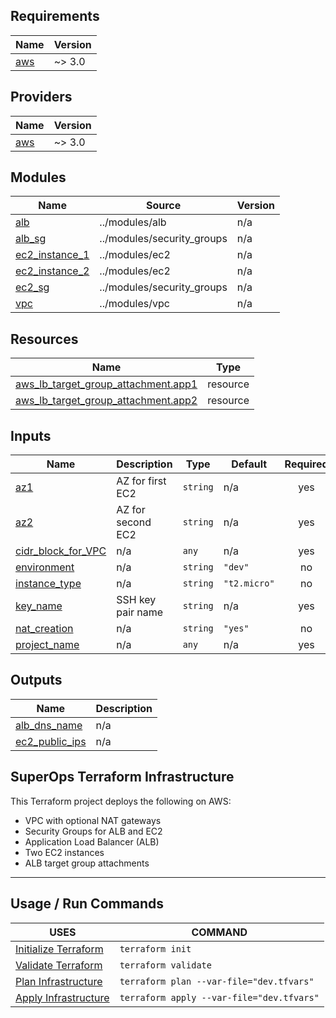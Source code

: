 ## Requirements

| Name | Version |
|------|---------|
| <a name="requirement_aws"></a> [aws](#requirement\_aws) | ~> 3.0 |

## Providers

| Name | Version |
|------|---------|
| <a name="provider_aws"></a> [aws](#provider\_aws) | ~> 3.0 |

## Modules

| Name | Source | Version |
|------|--------|---------|
| <a name="module_alb"></a> [alb](#module\_alb) | ../modules/alb | n/a |
| <a name="module_alb_sg"></a> [alb\_sg](#module\_alb\_sg) | ../modules/security_groups | n/a |
| <a name="module_ec2_instance_1"></a> [ec2\_instance\_1](#module\_ec2\_instance\_1) | ../modules/ec2 | n/a |
| <a name="module_ec2_instance_2"></a> [ec2\_instance\_2](#module\_ec2\_instance\_2) | ../modules/ec2 | n/a |
| <a name="module_ec2_sg"></a> [ec2\_sg](#module\_ec2\_sg) | ../modules/security_groups | n/a |
| <a name="module_vpc"></a> [vpc](#module\_vpc) | ../modules/vpc | n/a |

## Resources

| Name | Type |
|------|------|
| [aws_lb_target_group_attachment.app1](https://registry.terraform.io/providers/hashicorp/aws/latest/docs/resources/lb_target_group_attachment) | resource |
| [aws_lb_target_group_attachment.app2](https://registry.terraform.io/providers/hashicorp/aws/latest/docs/resources/lb_target_group_attachment) | resource |

## Inputs

| Name | Description | Type | Default | Required |
|------|-------------|------|---------|:--------:|
| <a name="input_az1"></a> [az1](#input\_az1) | AZ for first EC2 | `string` | n/a | yes |
| <a name="input_az2"></a> [az2](#input\_az2) | AZ for second EC2 | `string` | n/a | yes |
| <a name="input_cidr_block_for_VPC"></a> [cidr\_block\_for\_VPC](#input\_cidr\_block\_for\_VPC) | n/a | `any` | n/a | yes |
| <a name="input_environment"></a> [environment](#input\_environment) | n/a | `string` | `"dev"` | no |
| <a name="input_instance_type"></a> [instance\_type](#input\_instance\_type) | n/a | `string` | `"t2.micro"` | no |
| <a name="input_key_name"></a> [key\_name](#input\_key\_name) | SSH key pair name | `string` | n/a | yes |
| <a name="input_nat_creation"></a> [nat\_creation](#input\_nat\_creation) | n/a | `string` | `"yes"` | no |
| <a name="input_project_name"></a> [project\_name](#input\_project\_name) | n/a | `any` | n/a | yes |

## Outputs

| Name | Description |
|------|-------------|
| <a name="output_alb_dns_name"></a> [alb\_dns\_name](#output\_alb\_dns\_name) | n/a |
| <a name="output_ec2_public_ips"></a> [ec2\_public\_ips](#output\_ec2\_public\_ips) | n/a |


## SuperOps Terraform Infrastructure

This Terraform project deploys the following on AWS:

- VPC with optional NAT gateways
- Security Groups for ALB and EC2
- Application Load Balancer (ALB)
- Two EC2 instances
- ALB target group attachments

---

## Usage / Run Commands

| USES | COMMAND |
|------|---------|
| <a name="command_initialize_terraform"></a> [Initialize Terraform](#command_initialize_terraform) | `terraform init` |
| <a name="command_validate_terraform"></a> [Validate Terraform](#command_validate_terraform) | `terraform validate` |
| <a name="command_plan_infrastructure"></a> [Plan Infrastructure](#command_plan_infrastructure) | `terraform plan --var-file="dev.tfvars"` |
| <a name="command_apply_infrastructure"></a> [Apply Infrastructure](#command_apply_infrastructure) | `terraform apply --var-file="dev.tfvars"` |


